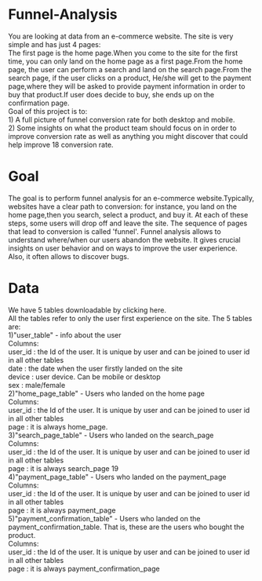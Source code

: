# Funnel-Analysis
You are looking at data from an e-commerce website. The site is very simple and has just 4 pages: <br /> The first page is the home page.When you come to the site for the first time, you can only land on the home page as a first page.From the home page, the user can perform a search and land on the search page.From the search page, if the user clicks on a product, He/she will get to the payment page,where they will be asked to provide payment information in order to buy that product.If user does decide to buy, she ends up on the confirmation page.<br /> Goal of this project is to:<br /> 1) A full picture of funnel conversion rate for both desktop and mobile.<br />2) Some insights on what the product team should focus on in order to improve conversion rate as well as anything you might discover that could help improve 18 conversion rate. 
# Goal
The goal is to perform funnel analysis for an e-commerce website.Typically, websites have a clear path to conversion: for instance, you land on the home page,then you search, select a product, and buy it. At each of these steps, some users will drop off and leave the site. The sequence of pages that lead to conversion is called 'funnel'. Funnel analysis allows to understand where/when our users abandon the website. It gives crucial insights on user behavior and on ways to improve the user experience. Also, it often allows to discover bugs.</p>
# Data
We have 5 tables downloadable by clicking here.<br />
All the tables refer to only the user first experience on the site. The 5 tables are:<br />
 1)"user_table" - info about the user<br />
Columns:<br />
user_id : the Id of the user. It is unique by user and can be joined to user id in all other
tables<br />
date : the date when the user firstly landed on the site<br />
device : user device. Can be mobile or desktop<br />
sex : male/female<br />
 2)"home_page_table" - Users who landed on the home page<br />
Columns:<br />
user_id : the Id of the user. It is unique by user and can be joined to user id in all other
tables<br />
page : it is always home_page.<br />
 3)"search_page_table" - Users who landed on the search_page<br />
Columns:<br />
user_id : the Id of the user. It is unique by user and can be joined to user id in all other
tables<br />
page : it is always search_page
19<br />
 4)"payment_page_table" - Users who landed on the payment_page<br />
Columns:<br />
user_id : the Id of the user. It is unique by user and can be joined to user id in all other
tables<br />
page : it is always payment_page<br />
5)"payment_confirmation_table" - Users who landed on the
payment_confirmation_table. That is, these are the users who bought the product.<br />
Columns:<br />
user_id : the Id of the user. It is unique by user and can be joined to user id in all other
tables<br />
page : it is always payment_confirmation_page<br />
